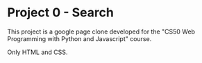 <h1 style="color=#20c997">Project 0 - Search </h1>

This project is a google page clone developed for the "CS50 Web Programming with Python and Javascript" course.

Only HTML and CSS.
